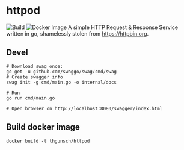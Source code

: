 # httpod

![Build](https://github.com/tgunsch/httpod/workflows/Go/badge.svg)
![Docker Image](https://github.com/tgunsch/httpod/workflows/Docker%20Image%20CI/badge.svg)
A simple HTTP Request & Response Service written in go, shamelessly stolen from https://httpbin.org.

## Devel

```shell
# Download swag once:
go get -u github.com/swaggo/swag/cmd/swag
# Create swagger info
swag init -g cmd/main.go -o internal/docs 

# Run
go run cmd/main.go

# Open browser on http://localhost:8080/swagger/index.html
```

## Build docker image

```shell
docker build -t thgunsch/httpod
```
